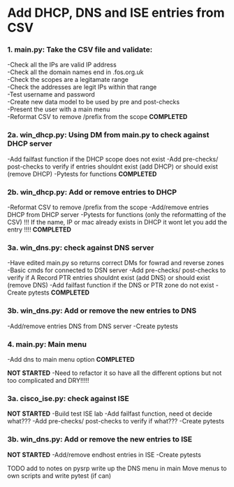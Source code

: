 # Add DHCP, DNS and ISE entries from CSV

### 1. main.py: Take the CSV file and validate:
-Check all the IPs are valid IP address\
-Check all the domain names end in .fos.org.uk\
-Check the scopes are a legitamate range\
-Check the addresses are legit IPs within that range\
-Test username and password\
-Create new data model to be used by pre and post-checks\
-Present the user with a main menu\
-Reformat CSV to remove /prefix from the scope
**COMPLETED**

### 2a. win_dhcp.py: Using DM from main.py to check against DHCP server
-Add failfast function if the DHCP scope does not exist
-Add pre-checks/ post-checks to verify if entries shouldnt exist (add DHCP) or should exist (remove DHCP)
-Pytests for functions
**COMPLETED**


### 2b. win_dhcp.py: Add or remove entries to DHCP
-Reformat CSV to remove /prefix from the scope
-Add/remove entries DHCP from DHCP server
-Pytests for functions (only the reformatting of the CSV)
!!! If the name, IP or mac already exists in DHCP it wont let you add the entry !!!!
**COMPLETED**

### 3a. win_dns.py: check against DNS server
-Have edited main.py so returns correct DMs for fowrad and reverse zones
-Basic cmds for connected to DSN server
-Add pre-checks/ post-checks to verify if A Record PTR entries shouldnt exist (add DNS) or should exist (remove DNS)
-Add failfast function if the DNS or PTR zone do not exist
-Create pytests
**COMPLETED**

### 3b. win_dns.py: Add or remove the new entries to DNS
-Add/remove entries DNS from DNS server
-Create pytests

### 4. main.py: Main menu
-Add dns to main menu option
**COMPLETED**

**NOT STARTED**
-Need to refactor it so have all the different options but not too complicated and DRY!!!!!

### 3a. cisco_ise.py: check against ISE

**NOT STARTED**
-Build test ISE lab
-Add failfast function, need ot decide what???
-Add pre-checks/ post-checks to verify if what???
-Create pytests


### 3b. win_dns.py: Add or remove the new entries to ISE

**NOT STARTED**
-Add/remove endhost entries in ISE
-Create pytests



TODO
add to notes on pysrp
write up the DNS menu in main
Move menus to own scripts and write pytest (if can)